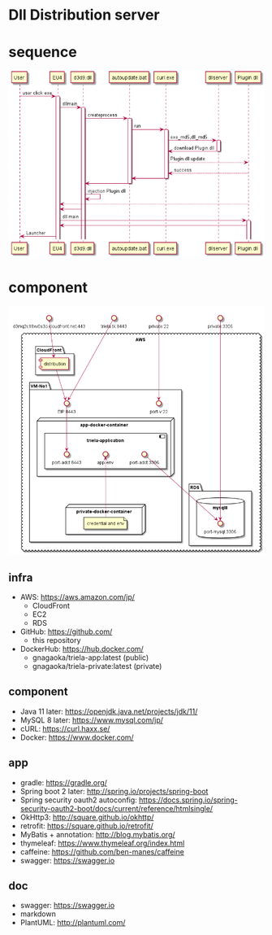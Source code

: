 # Dll Distribution server
 
 # sequence
 
 ![img1](Resource/README.img1.png)
 
 # component
 ![img2](Resource/README.img2.png)
 
 ## infra
  - AWS: https://aws.amazon.com/jp/
    - CloudFront
    - EC2
    - RDS
  - GitHub: https://github.com/
    - this repository
  - DockerHub: https://hub.docker.com/
    - gnagaoka/triela-app:latest (public)
    - gnagaoka/triela-private:latest (private)
## component 
  - Java 11 later: https://openjdk.java.net/projects/jdk/11/
  - MySQL 8 later: https://www.mysql.com/jp/
  - cURL: https://curl.haxx.se/
  - Docker: https://www.docker.com/
  
## app
  - gradle: https://gradle.org/
  - Spring boot 2 later: http://spring.io/projects/spring-boot
  - Spring security oauth2 autoconfig: https://docs.spring.io/spring-security-oauth2-boot/docs/current/reference/htmlsingle/
  - OkHttp3: http://square.github.io/okhttp/
  - retrofit: https://square.github.io/retrofit/
  - MyBatis + annotation: http://blog.mybatis.org/
  - thymeleaf: https://www.thymeleaf.org/index.html
  - caffeine: https://github.com/ben-manes/caffeine
  - swagger: https://swagger.io

## doc
  - swagger: https://swagger.io
  - markdown
  - PlantUML: http://plantuml.com/

